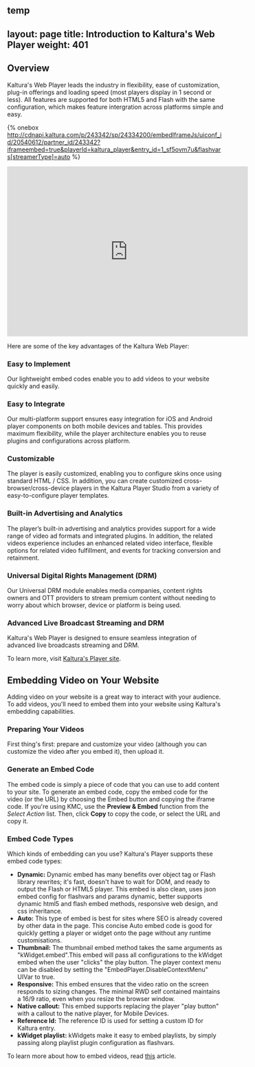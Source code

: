 temp
---
layout: page
title: Introduction to Kaltura's Web Player
weight: 401
---


## Overview  

Kaltura's Web Player leads the industry in flexibility, ease of customization, plug-in offerings and loading speed (most players display in 1 second or less). All features are supported for both HTML5 and Flash with the same configuration, which makes feature intergration across platforms simple and easy. 

{% onebox http://cdnapi.kaltura.com/p/243342/sp/24334200/embedIframeJs/uiconf_id/20540612/partner_id/243342?iframeembed=true&playerId=kaltura_player&entry_id=1_sf5ovm7u&flashvars[streamerType]=auto %}

<iframe src="http://cdnapi.kaltura.com/p/243342/sp/24334200/embedIframeJs/uiconf_id/20540612/partner_id/243342?iframeembed=true&playerId=kaltura_player&entry_id=1_sf5ovm7u&flashvars[streamerType]=auto" width="560" height="395" allowfullscreen webkitallowfullscreen mozAllowFullScreen frameborder="0"></iframe>

Here are some of the key advantages of the Kaltura Web Player:

### Easy to Implement  

Our lightweight embed codes enable you to add videos to your website quickly and easily.

### Easy to Integrate  

Our multi-platform support ensures easy integration for iOS and Android player components on both mobile devices and tables. This provides maximum flexibility, while the player architecture enables you to reuse plugins and configurations across platform.

### Customizable  

The player is easily customized, enabling you to configure skins once using standard HTML / CSS. In addition, you can create customized cross-browser/cross-device players in the Kaltura Player Studio from a variety of easy-to-configure player templates.

### Built-in Advertising and Analytics  

The player’s built-in advertising and analytics provides support for a wide range of video ad formats and integrated plugins. In addition, the related videos experience includes an enhanced related video interface, flexible options for related video fulfillment, and events for tracking conversion and retainment.

### Universal Digital Rights Management (DRM)  

Our Universal DRM module enables media companies, content rights owners and OTT providers to stream premium content without needing to worry about which browser, device or platform is being used. 

### Advanced Live Broadcast Streaming and DRM  

Kaltura's Web Player is designed to ensure seamless integration of advanced live broadcasts streaming and DRM.

To learn more, visit [Kaltura's Player site](http://player.kaltura.com/docs/).


## Embedding Video on Your Website  

Adding video on your website is a great way to interact with your audience. To add videos, you'll need to embed them into your website using Kaltura's embedding capabilities.

### Preparing Your Videos  

First thing's first: prepare and customize your video (although you can customize the video after you embed it), then upload it.

### Generate an Embed Code  

The embed code is simply a piece of code that you can use to add content to your site. To generate an embed code, copy the embed code for the video (or the URL) by choosing the Embed button and copying the iframe code. If you're using KMC, use the **Preview & Embed** function from the *Select Action* list. Then, click **Copy** to copy the code, or select the URL and copy it.

### Embed Code Types  

Which kinds of embedding can you use? Kaltura's Player supports these embed code types:

* **Dynamic:** Dynamic embed has many benefits over object tag or Flash library rewrites; it's fast, doesn't have to wait for DOM, and ready to output the Flash or HTML5 player. This embed is also clean, uses json embed config for flashvars and params dynamic, better supports dynamic html5 and flash embed methods, responsive web design, and css inheritance.
* **Auto:** This type of embed is best for sites where SEO is already covered by other data in the page. This concise Auto embed code is good for quickly getting a player or widget onto the page without any runtime customisations.
* **Thumbnail:** The thumbnail embed method takes the same arguments as "kWidget.embed".This embed will pass all configurations to the kWidget embed when the user "clicks" the play button. The player context menu can be disabled by setting the "EmbedPlayer.DisableContextMenu" UIVar to true.
* **Responsive:** This embed ensures that the video ratio on the screen responds to sizing changes. The minimal RWD self contained maintains a 16/9 ratio, even when you resize the browser window.
* **Native callout:** This embed supports replacing the player "play button" with a callout to the native player, for Mobile Devices.
* **Reference Id:** The reference ID is used for setting a custom ID for Kaltura entry.
* **kWidget playlist:** kWidgets make it easy to embed playlists, by simply passing along playlist plugin configuration as flashvars.

To learn more about how to embed videos, read [this](http://player.kaltura.com/docs/PlayerRules) article.
